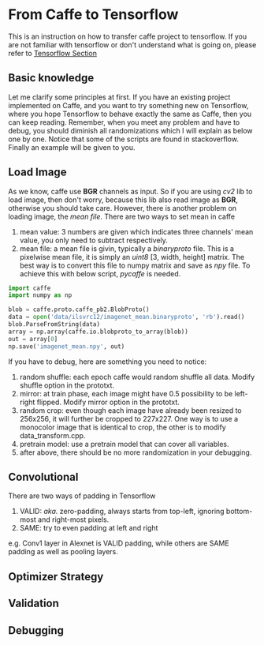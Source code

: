 # From Caffe to Tensorflow
This is an instruction on how to transfer caffe project to tensorflow. If you are not familiar with tensorflow or don't understand what is going on, please refer to [Tensorflow Section](http://???)

## Basic knowledge
Let me clarify some principles at first. If you have an existing project implemented on Caffe, and you want to try something new on Tensorflow, where you hope Tensorflow to behave exactly the same as Caffe, then you can keep reading. Remember, when you meet any problem and have to debug, you should diminish all randomizations which I will explain as below one by one. Notice that some of the scripts are found in stackoverflow. Finally an example will be given to you.

## Load Image
As we know, caffe use **BGR** channels as input. So if you are using *cv2* lib to load image, then don't worry, because this lib also read image as **BGR**, otherwise you should take care. However, there is another problem on loading image, the *mean file*. There are two ways to set mean in caffe

1. mean value: 3 numbers are given which indicates three channels' mean value, you only need to subtract respectively.
2. mean file: a mean file is givin, typically a *binaryproto* file. This is a pixelwise mean file, it is simply an *uint8* [3, width, height] matrix. The best way is to convert this file to numpy matrix and save as *npy* file. To achieve this with below script, *pycaffe* is needed.

```python
import caffe
import numpy as np

blob = caffe.proto.caffe_pb2.BlobProto()
data = open('data/ilsvrc12/imagenet_mean.binaryproto', 'rb').read()
blob.ParseFromString(data)
array = np.array(caffe.io.blobproto_to_array(blob))
out = array[0]
np.save('imagenet_mean.npy', out)
```

If you have to debug, here are something you need to notice:

1. random shuffle: each epoch caffe would random shuffle all data. Modify shuffle option in the prototxt.
2. mirror: at train phase, each image might have 0.5 possibility to be left-right flipped. Modify mirror option in the prototxt.
3. random crop: even though each image have already been resized to 256x256, it will further be cropped to 227x227. One way is to use a monocolor image that is identical to crop, the other is to modify data_transform.cpp.
4. pretrain model: use a pretrain model that can cover all variables.
5. after above, there should be no more randomization in your debugging.

## Convolutional
There are two ways of padding in Tensorflow

1. VALID: *aka.* zero-padding, always starts from top-left, ignoring bottom-most and right-most pixels.
2. SAME: try to even padding at left and right

e.g. Conv1 layer in Alexnet is VALID padding, while others are SAME padding as well as pooling layers.

## Optimizer Strategy

## Validation

## Debugging
